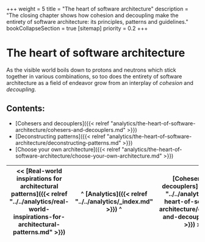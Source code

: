 +++
weight = 5
title = "The heart of software architecture"
description = "The closing chapter shows how cohesion and decoupling make the entirety of software architecture: its principles, patterns and guidelines."
bookCollapseSection = true
[sitemap]
  priority = 0.2
+++

# The heart of software architecture

As the visible world boils down to protons and neutrons which stick together in various combinations, so too does the entirety of software architecture as a field of endeavor grow from an interplay of *cohesion* and *decoupling*\.

## Contents:

<nav>

- [Cohesers and decouplers]({{< relref "analytics/the-heart-of-software-architecture/cohesers-and-decouplers.md" >}})
- [Deconstructing patterns]({{< relref "analytics/the-heart-of-software-architecture/deconstructing-patterns.md" >}})
- [Choose your own architecture]({{< relref "analytics/the-heart-of-software-architecture/choose-your-own-architecture.md" >}})

</nav>

<nav>

| \<\< [Real\-world inspirations for architectural patterns]({{< relref "../../analytics/real-world-inspirations-for-architectural-patterns.md" >}}) | ^ [Analytics]({{< relref "../../analytics/_index.md" >}}) ^ | [Cohesers and decouplers]({{< relref "../../analytics/the-heart-of-software-architecture/cohesers-and-decouplers.md" >}}) \>\> |
| --- | --- | --- |

</nav>
